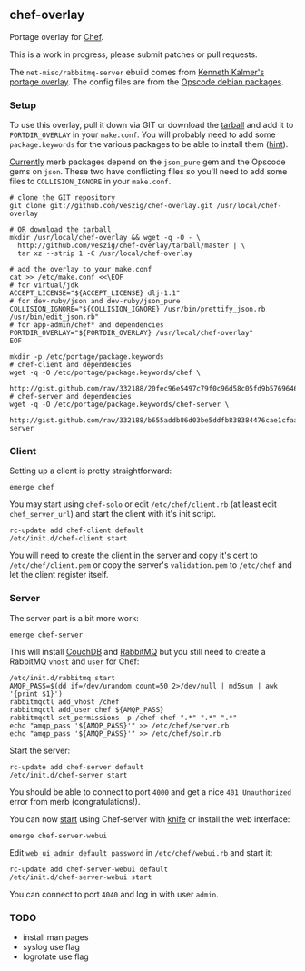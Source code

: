 ## chef-overlay

Portage overlay for [Chef][0].

This is a work in progress, please submit patches or pull requests.

The `net-misc/rabbitmq-server` ebuild comes from [Kenneth Kalmer's portage 
overlay][1]. The config files are from the [Opscode debian packages][2].

### Setup

To use this overlay, pull it down via GIT or download the [tarball][3] and add
it to `PORTDIR_OVERLAY` in your `make.conf`. You will probably need to add
some `package.keywords` for the various packages to be able to install them
([hint][4]).

[Currently][5] merb packages depend on the `json_pure` gem and the Opscode
gems on `json`. These two have conflicting files so you'll need to add
some files to `COLLISION_IGNORE` in your `make.conf`.

    # clone the GIT repository
    git clone git://github.com/veszig/chef-overlay.git /usr/local/chef-overlay

    # OR download the tarball
    mkdir /usr/local/chef-overlay && wget -q -O - \
      http://github.com/veszig/chef-overlay/tarball/master | \
      tar xz --strip 1 -C /usr/local/chef-overlay

    # add the overlay to your make.conf
    cat >> /etc/make.conf <<\EOF
    # for virtual/jdk
    ACCEPT_LICENSE="${ACCEPT_LICENSE} dlj-1.1"
    # for dev-ruby/json and dev-ruby/json_pure
    COLLISION_IGNORE="${COLLISION_IGNORE} /usr/bin/prettify_json.rb /usr/bin/edit_json.rb"
    # for app-admin/chef* and dependencies
    PORTDIR_OVERLAY="${PORTDIR_OVERLAY} /usr/local/chef-overlay"
    EOF

    mkdir -p /etc/portage/package.keywords
    # chef-client and dependencies
    wget -q -O /etc/portage/package.keywords/chef \
      http://gist.github.com/raw/332188/20fec96e5497c79f0c96d58c05fd9b57696468bb/package.keywords.chef
    # chef-server and dependencies
    wget -q -O /etc/portage/package.keywords/chef-server \
      http://gist.github.com/raw/332188/b655addb86d03be5ddfb838384476cae1cfaa06b/package.keywords.chef-server

[0]: http://wiki.opscode.com/display/chef
[1]: http://github.com/kennethkalmer/portage-overlay/tree/master/net-misc/rabbitmq-server/
[2]: http://github.com/opscode/opscode-packages/tree/master/debian/chef/debian/etc/chef/
[3]: http://github.com/veszig/chef-overlay/tarball/master
[4]: http://gist.github.com/332188
[5]: http://tickets.opscode.com/browse/OHAI-95

### Client

Setting up a client is pretty straightforward:

    emerge chef

You may start using `chef-solo` or edit `/etc/chef/client.rb` (at least edit
`chef_server_url`) and start the client with it's init script.

    rc-update add chef-client default
    /etc/init.d/chef-client start

You will need to create the client in the server and copy it's cert to
`/etc/chef/client.pem` or copy the server's `validation.pem` to `/etc/chef` and
let the client register itself.

### Server

The server part is a bit more work:

    emerge chef-server

This will install [CouchDB][6] and [RabbitMQ][7] but you still need to create
a RabbitMQ `vhost` and `user` for Chef:

    /etc/init.d/rabbitmq start
    AMQP_PASS=$(dd if=/dev/urandom count=50 2>/dev/null | md5sum | awk '{print $1}')
    rabbitmqctl add_vhost /chef
    rabbitmqctl add_user chef ${AMQP_PASS}
    rabbitmqctl set_permissions -p /chef chef ".*" ".*" ".*"
    echo "amqp_pass '${AMQP_PASS}'" >> /etc/chef/server.rb
    echo "amqp_pass '${AMQP_PASS}'" >> /etc/chef/solr.rb

Start the server:

    rc-update add chef-server default
    /etc/init.d/chef-server start

You should be able to connect to port `4000` and get a nice `401 Unauthorized`
error from merb (congratulations!).

You can now [start][8] using Chef-server with [knife][9] or install the web
interface:

    emerge chef-server-webui

Edit `web_ui_admin_default_password` in `/etc/chef/webui.rb` and start it:

    rc-update add chef-server-webui default
    /etc/init.d/chef-server-webui start

You can connect to port `4040` and log in with user `admin`.

[6]: http://couchdb.apache.org/
[7]: http://www.rabbitmq.com/
[8]: http://gist.github.com/354196
[9]: http://wiki.opscode.com/display/chef/Knife

### TODO

- install man pages
- syslog use flag
- logrotate use flag
